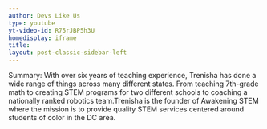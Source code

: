 ```yaml
---
author: Devs Like Us
type: youtube
yt-video-id: R75rJBP5h3U
homedisplay: iframe
title: 
layout: post-classic-sidebar-left 
---
```

Summary: With over six years of teaching experience, Trenisha has done a wide range of things across many different states. From teaching 7th-grade math to creating STEM programs for two different schools to coaching a nationally ranked robotics team.Trenisha is the founder of Awakening STEM where the mission is to provide quality STEM services centered around students of color in the DC area. 
